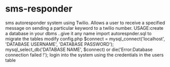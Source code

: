 # sms-responder
sms autoresponder system using Twilio. Allows a user to receive a specified message on sending a particular keyword to a twilio number.
USAGE:create a database in your dbms ..give it any name
     import autorespnder.sql to migrate the tables
     modify config.php 
          $connect = mysql_connect('localhost', 'DATABASE USERNAME', 'DATABASE PASSWORD');
          mysql_select_db('DATABASE NAME', $connect) or die('Error:Database connection failed !');
     login into the system using the credentials in the users table
